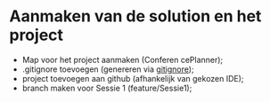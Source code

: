 # Aanmaken van de solution en het project

- Map voor het project aanmaken (Conferen cePlanner);
- .gitignore toevoegen (genereren via [gitignore](https://www.toptal.com/developers/gitignore));
- project toevoegen aan github (afhankelijk van gekozen IDE);
- branch maken voor Sessie 1 (feature/Sessie1);


